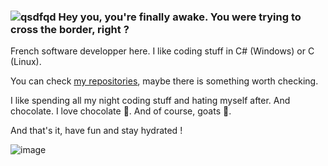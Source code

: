 ### ![qsdfqd](https://user-images.githubusercontent.com/30344403/131254734-5a9f3cea-9bef-4bd7-a217-e787e2c22ded.png) Hey you, you're finally awake. You were trying to cross the border, right ?

French software developper here. I like coding stuff in C# (Windows) or C (Linux).

You can check [my repositories](https://github.com/WildGoat07?tab=repositories), maybe there is something worth checking.


I like spending all my night coding stuff and hating myself after. And chocolate. I love chocolate 🍫. And of course, goats 🐐.

And that's it, have fun and stay hydrated !

![image](https://user-images.githubusercontent.com/30344403/131254285-16fee19b-82fa-42bc-9b28-87c92bef1a0d.png)
